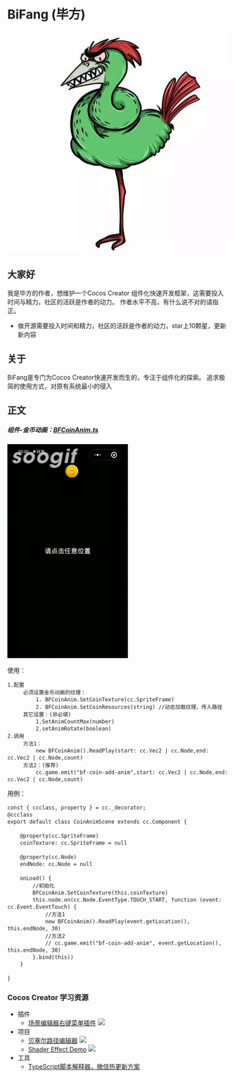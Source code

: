 # BiFang (毕方)

![](./res/logo.jpg)

## 大家好
我是毕方的作者，想维护一个Cocos Creator 组件化快速开发框架，这需要投入时间与精力。社区的活跃是作者的动力。
作者水平不高，有什么说不对的请指正。

* 做开源需要投入时间和精力，社区的活跃是作者的动力，star上10颗星，更新新内容

## 关于
BiFang是专门为Cocos Creator快速开发而生的，专注于组件化的探索。
追求极简的使用方式，对原有系统最小的侵入

## 正文

##### 组件-金币动画：[BFCoinAnim.ts](./assets/bf/BFCoinAnim.ts)
![](./res/coinanim.gif)

使用：
```
1.配置
     必须设置金币动画的纹理：
         1. BFCoinAnim.SetCoinTexture(cc.SpriteFrame)
         2. BFCoinAnim.SetCoinResources(string) //动态加载纹理，传入路径
     其它设置：(非必填)
         1.SetAnimCountMax(number)
         2.setAnimRotate(boolean)
2.调用
     方法1：
         new BFCoinAnim().ReadPlay(start: cc.Vec2 | cc.Node,end: cc.Vec2 | cc.Node,count)
     方法2：(推荐)
         cc.game.emit("bf-coin-add-anim",start: cc.Vec2 | cc.Node,end: cc.Vec2 | cc.Node,count)
```
用例：
```
const { ccclass, property } = cc._decorator;
@ccclass
export default class CoinAnimScene extends cc.Component {

    @property(cc.SpriteFrame)
    coinTexture: cc.SpriteFrame = null

    @property(cc.Node)
    endNode: cc.Node = null

    onLoad() {
        //初始化
        BFCoinAnim.SetCoinTexture(this.coinTexture)
        this.node.on(cc.Node.EventType.TOUCH_START, function (event: cc.Event.EventTouch) {
            //方法1
            new BFCoinAnim().ReadPlay(event.getLocation(), this.endNode, 30)
            //方法2
            // cc.game.emit("bf-coin-add-anim", event.getLocation(), this.endNode, 30)
        }.bind(this))
    }

}
```
### Cocos Creator 学习资源
+ 插件
  + [场景编辑器右键菜单插件](https://github.com/caogtaa/CCSceneMenu/tree/master)  ![](https://img.shields.io/badge/v2.2.2-lightgrey.svg)
+ 项目
  + [贝塞尔路径编辑器](https://github.com/csdjk/BezierCurvePathCreater) ![](https://img.shields.io/badge/v2.2.2-lightgrey.svg)
  + [Shader Effect Demo](https://github.com/zhitaocai/CocosCreatorShaderEffectDemo) ![](https://img.shields.io/badge/v2.2.1-lightgrey.svg)
+ 工具
  + [TypeScript脚本解释器，微信热更新方案](https://gitee.com/jianyumofa/qyscript)

  
